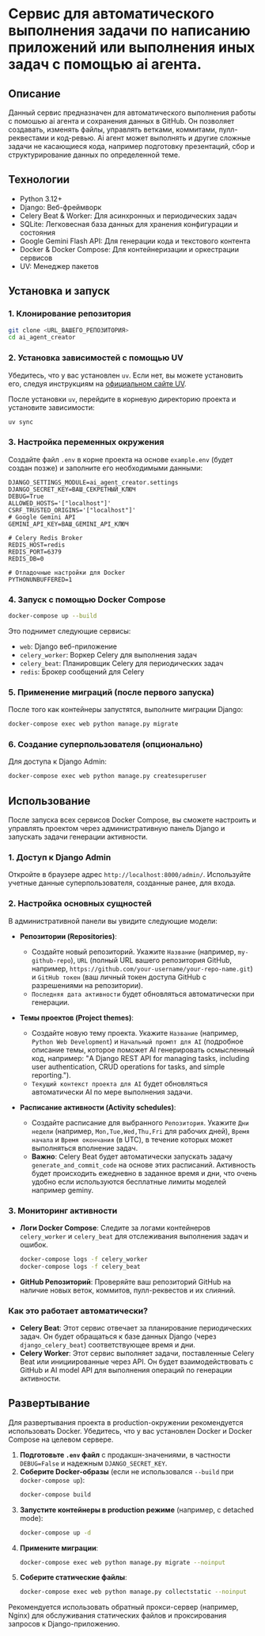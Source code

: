 # Сервис для автоматического выполнения задачи по написанию приложений или выполнения иных задач с помощью ai агента.

## Описание
Данный сервис предназначен для автоматического выполнения работы с помошью ai агента и сохранения данных в GitHub.
Он позволяет создавать, изменять файлы, управлять ветками, коммитами, пулл-реквестами и код-ревью.
Ai агент может выполнять и другие сложные задачи не касающиеся кода, например подготовку презентаций, сбор и структурирование данных по определенной теме.

## Технологии
- Python 3.12+
- Django: Веб-фреймворк
- Celery Beat & Worker: Для асинхронных и периодических задач
- SQLite: Легковесная база данных для хранения конфигурации и состояния
- Google Gemini Flash API: Для генерации кода и текстового контента
- Docker & Docker Compose: Для контейнеризации и оркестрации сервисов
- UV: Менеджер пакетов

## Установка и запуск

### 1. Клонирование репозитория
```bash
git clone <URL_ВАШЕГО_РЕПОЗИТОРИЯ>
cd ai_agent_creator
```

### 2. Установка зависимостей с помощью UV
Убедитесь, что у вас установлен `uv`. Если нет, вы можете установить его, следуя инструкциям на [официальном сайте UV](https://astral.sh/uv/install/).

После установки `uv`, перейдите в корневую директорию проекта и установите зависимости:
```bash
uv sync
```

### 3. Настройка переменных окружения
Создайте файл `.env` в корне проекта на основе `example.env` (будет создан позже) и заполните его необходимыми данными:

```dotenv
DJANGO_SETTINGS_MODULE=ai_agent_creator.settings
DJANGO_SECRET_KEY=ВАШ_СЕКРЕТНЫЙ_КЛЮЧ
DEBUG=True
ALLOWED_HOSTS='["localhost"]'
CSRF_TRUSTED_ORIGINS='["localhost"]'
# Google Gemini API
GEMINI_API_KEY=ВАШ_GEMINI_API_КЛЮЧ

# Celery Redis Broker
REDIS_HOST=redis
REDIS_PORT=6379
REDIS_DB=0

# Отладочные настройки для Docker
PYTHONUNBUFFERED=1
```

### 4. Запуск с помощью Docker Compose
```bash
docker-compose up --build
```

Это поднимет следующие сервисы:
- `web`: Django веб-приложение
- `celery_worker`: Воркер Celery для выполнения задач
- `celery_beat`: Планировщик Celery для периодических задач
- `redis`: Брокер сообщений для Celery

### 5. Применение миграций (после первого запуска)
После того как контейнеры запустятся, выполните миграции Django:
```bash
docker-compose exec web python manage.py migrate
```

### 6. Создание суперпользователя (опционально)
Для доступа к Django Admin:
```bash
docker-compose exec web python manage.py createsuperuser
```

## Использование

После запуска всех сервисов Docker Compose, вы сможете настроить и управлять проектом через административную панель Django и запускать задачи генерации активности.

### 1. Доступ к Django Admin

Откройте в браузере адрес `http://localhost:8000/admin/`. Используйте учетные данные суперпользователя, созданные ранее, для входа.

### 2. Настройка основных сущностей

В административной панели вы увидите следующие модели:

-   **Репозитории (Repositories)**:
    *   Создайте новый репозиторий. Укажите `Название` (например, `my-github-repo`), `URL` (полный URL вашего репозитория GitHub, например, `https://github.com/your-username/your-repo-name.git`) и `GitHub токен` (ваш личный токен доступа GitHub с разрешениями на репозитории).
    *   `Последняя дата активности` будет обновляться автоматически при генерации.

-   **Темы проектов (Project themes)**:
    *   Создайте новую тему проекта. Укажите `Название` (например, `Python Web Development`) и `Начальный промпт для AI` (подробное описание темы, которое поможет AI генерировать осмысленный код, например: "A Django REST API for managing tasks, including user authentication, CRUD operations for tasks, and simple reporting.").
    *   `Текущий контекст проекта для AI` будет обновляться автоматически AI по мере выполнения задачи.

-   **Расписание активности (Activity schedules)**:
    *   Создайте расписание для выбранного `Репозитория`. Укажите `Дни недели` (например, `Mon,Tue,Wed,Thu,Fri` для рабочих дней), `Время начала` и `Время окончания` (в UTC), в течение которых может выполняться вполнение задач.
    *   **Важно**: Celery Beat будет автоматически запускать задачу `generate_and_commit_code` на основе этих расписаний. Активность будет происходить ежедневно в заданное время и дни, что очень удобно если используются бесплатные лимиты моделей например geminy.


### 3. Мониторинг активности

-   **Логи Docker Compose**: Следите за логами контейнеров `celery_worker` и `celery_beat` для отслеживания выполнения задач и ошибок.
    ```bash
    docker-compose logs -f celery_worker
    docker-compose logs -f celery_beat
    ```
-   **GitHub Репозиторий**: Проверяйте ваш репозиторий GitHub на наличие новых веток, коммитов, пулл-реквестов и их слияний.

### Как это работает автоматически?

-   **Celery Beat**: Этот сервис отвечает за планирование периодических задач. Он будет обращаться к базе данных Django (через `django_celery_beat`) соответствующее время и дни.
-   **Celery Worker**: Этот сервис выполняет задачи, поставленные Celery Beat или инициированные через API. Он будет взаимодействовать с GitHub и AI model API для выполнения операций по генерации активности.

## Развертывание

Для развертывания проекта в production-окружении рекомендуется использовать Docker. Убедитесь, что у вас установлен Docker и Docker Compose на целевом сервере.

1. **Подготовьте `.env` файл** с продакшн-значениями, в частности `DEBUG=False` и надежным `DJANGO_SECRET_KEY`.
2. **Соберите Docker-образы** (если не использовался `--build` при `docker-compose up`):
   ```bash
   docker-compose build
   ```
3. **Запустите контейнеры в production режиме** (например, с detached mode):
   ```bash
   docker-compose up -d
   ```
4. **Примените миграции**:
   ```bash
   docker-compose exec web python manage.py migrate --noinput
   ```
5. **Соберите статические файлы**:
   ```bash
   docker-compose exec web python manage.py collectstatic --noinput
   ```

Рекомендуется использовать обратный прокси-сервер (например, Nginx) для обслуживания статических файлов и проксирования запросов к Django-приложению. 